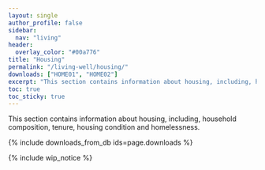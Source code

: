 ```yaml
---
layout: single
author_profile: false
sidebar:
  nav: "living"
header:
  overlay_color: "#00a776"
title: "Housing"
permalink: "/living-well/housing/"
downloads: ["HOME01", "HOME02"]
excerpt: "This section contains information about housing, including, household composition, tenure, housing condition and homelessness."
toc: true
toc_sticky: true
---
```


This section contains information about housing, including, household composition, tenure, housing condition and homelessness.

{% include downloads_from_db ids=page.downloads %}

{% include wip_notice %}
